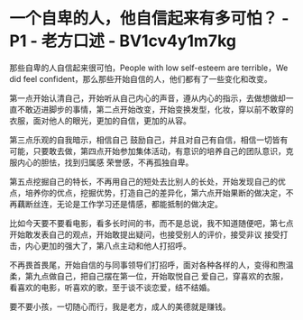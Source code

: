 # 一个自卑的人，他自信起来有多可怕？ - P1 - 老方口述 - BV1cv4y1m7kg

那些自卑的人自信起来很可怕，People with low self-esteem are terrible，We did feel confident，那么那些开始自信的人，他们都有了一些变化和改变。

第一点开始认清自己，开始听从自己内心的声音，遵从内心的指示，去做想做却一直不敢迈进脚步的事情，第二点开始改变，开始变换发型，化妆，穿以前不敢穿的衣服，面对他人的眼光，更加的自信，更加的从容。

第三点乐观的自我暗示，相信自己 鼓励自己，并且对自己有自信，相信一切皆有可能，只要敢去做，第四点开始参加集体活动，有意识的培养自己的团队意识，克服内心的胆怯，找到归属感 荣誉感，不再孤独自卑。

第五点挖掘自己的特长，不再用自己的短处去比别人的长处，开始发现自己的优点，培养你的优点，挖掘优势，打造自己的差异化，第六点开始果断的做决定，不再藕断丝连，无论是工作学习还是情感，都能抵制的做决定。

比如今天要不要看电影，看多长时间的书，而不是总说，我不知道随便吧，第七点开始敢发表自己的观点，开始敢提出疑问，也接受别人的评价，接受非议 接受打击，内心更加的强大了，第八点主动和他人打招呼。

不再畏首畏尾，开始自信的与同事领导们打招呼，面对各种各样的人，变得和煦温柔，第九点做自己，把自己摆在第一位，开始取悦自己 爱自己，穿喜欢的衣服，看喜欢的电影，听喜欢的歌，至于谈不谈恋爱，结不结婚。

要不要小孩，一切随心而行，我是老方，成人的美德就是赚钱。